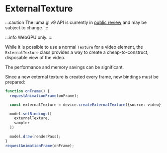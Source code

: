 # ExternalTexture

:::caution
The luma.gl v9 API is currently in [public review](/docs/public-review) and may be subject to change.
:::

:::info
WebGPU only.
:::

While it is possible to use a normal `Texture` for a video element, the `ExternalTexture`
class provides a way to create a cheap-to-construct, disposable view of the video.

The performance and memory savings can be significant.

Since a new external texture is created every frame, new bindings must be prepared:

```typescript
function onFrame() {
  requestAnimationFrame(onFrame);

  const externalTexture = device.createExternalTexture({source: video});

  model.setBindings([
    externalTexture,
    sampler
  ])

  model.draw(renderPass);
}
requestAnimationFrame(onFrame);
```
